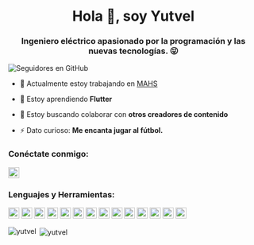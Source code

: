 <h1 align="center">Hola 👋, soy Yutvel</h1>
<h3 align="center">Ingeniero eléctrico apasionado por la programación y las nuevas tecnologías. 😜</h3>

![Seguidores en GitHub](https://img.shields.io/github/followers/yutvel?logo=GitHub&style=for-the-badge)

- 🔭 Actualmente estoy trabajando en [MAHS](https://mahs.com/)

- 🌱 Estoy aprendiendo **Flutter**

- 👯 Estoy buscando colaborar con **otros creadores de contenido**

- ⚡ Dato curioso: **Me encanta jugar al fútbol.**

### Conéctate conmigo:

<a href="https://linkedin.com/in/yutvel" target="blank">
  <img src="https://cdn.jsdelivr.net/npm/simple-icons@3.0.1/icons/linkedin.svg" alt="yutvel" height="22" width="22" />
</a>

<br />

### Lenguajes y Herramientas:

<p align="left">
  <img src="https://www.vectorlogo.zone/logos/figma/figma-icon.svg" alt="figma" width="22" height="22"/>  
  <img src="https://www.vectorlogo.zone/logos/palletsprojects_flask/palletsprojects_flask-icon~v2.svg" alt="flask" width="22" height="22"/>  
  <img src="https://www.vectorlogo.zone/logos/git-scm/git-scm-icon.svg" alt="git" width="22" height="22"/> 
  <img src="https://www.vectorlogo.zone/logos/mysql/mysql-ar21.svg" alt="mysql" width="22" height="22"/> 
  <img src="https://www.vectorlogo.zone/logos/postgresql/postgresql-icon.svg" alt="postgresql" width="22" height="22"/> 
  <img src="https://www.vectorlogo.zone/logos/python/python-icon.svg" alt="python" width="22" height="22"/> 
  <img src="https://www.vectorlogo.zone/logos/amazon_aws/amazon_aws-icon.svg" alt="aws" width="22" height="22"/> 
  <img src="https://www.vectorlogo.zone/logos/rabbitmq/rabbitmq-icon.svg" alt="rabbitmq" width="22" height="22"/> 
  <img src="https://www.vectorlogo.zone/logos/docker/docker-icon.svg" alt="docker" width="22" height="22"/> 
  <img src="https://www.vectorlogo.zone/logos/angular/angular-icon.svg" alt="angular" width="22" height="22"/> 
  <img src="https://www.vectorlogo.zone/logos/typescriptlang/typescriptlang-icon.svg" alt="typescript" width="22" height="22"/> 
  <img src="https://www.vectorlogo.zone/logos/w3_html5/w3_html5-icon.svg" alt="html5" width="22" height="22"/> 
  <img src="https://www.vectorlogo.zone/logos/javascript/javascript-icon.svg" alt="javascript" width="22" height="22"/> 
  <img src="https://www.vectorlogo.zone/logos/w3_css/w3_css-icon.svg" alt="css3" width="22" height="22"/> 
</p>

<p><img align="left" src="https://github-readme-stats.vercel.app/api/top-langs/?username=yutvel&layout=compact&hide=html" alt="yutvel" /></p>

<p>&nbsp;<img align="center" src="https://github-readme-stats.vercel.app/api?username=yutvel&show_icons=true" alt="yutvel" /></p>


